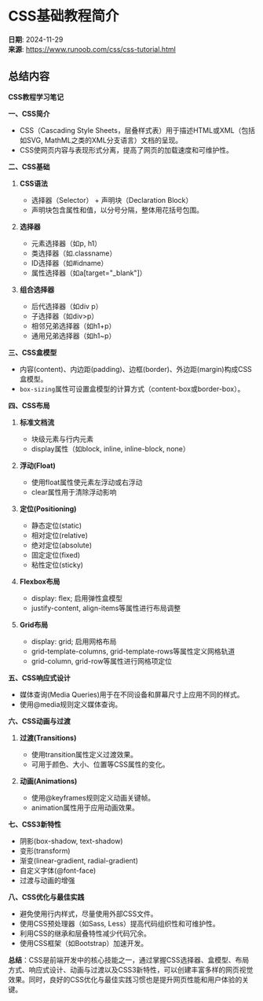 # CSS基础教程简介

**日期**: 2024-11-29  
**来源**: https://www.runoob.com/css/css-tutorial.html  

## 总结内容
**CSS教程学习笔记**

**一、CSS简介**
- CSS（Cascading Style Sheets，层叠样式表）用于描述HTML或XML（包括如SVG, MathML之类的XML分支语言）文档的呈现。
- CSS使网页内容与表现形式分离，提高了网页的加载速度和可维护性。

**二、CSS基础**
1. **CSS语法**
   - 选择器（Selector） + 声明块（Declaration Block）
   - 声明块包含属性和值，以分号分隔，整体用花括号包围。

2. **选择器**
   - 元素选择器（如p, h1）
   - 类选择器（如.classname）
   - ID选择器（如#idname）
   - 属性选择器（如a[target="_blank"]）

3. **组合选择器**
   - 后代选择器（如div p）
   - 子选择器（如div>p）
   - 相邻兄弟选择器（如h1+p）
   - 通用兄弟选择器（如h1~p）

**三、CSS盒模型**
- 内容(content)、内边距(padding)、边框(border)、外边距(margin)构成CSS盒模型。
- `box-sizing`属性可设置盒模型的计算方式（content-box或border-box）。

**四、CSS布局**
1. **标准文档流**
   - 块级元素与行内元素
   - display属性（如block, inline, inline-block, none）

2. **浮动(Float)**
   - 使用float属性使元素左浮动或右浮动
   - clear属性用于清除浮动影响

3. **定位(Positioning)**
   - 静态定位(static)
   - 相对定位(relative)
   - 绝对定位(absolute)
   - 固定定位(fixed)
   - 粘性定位(sticky)

4. **Flexbox布局**
   - display: flex; 启用弹性盒模型
   - justify-content, align-items等属性进行布局调整

5. **Grid布局**
   - display: grid; 启用网格布局
   - grid-template-columns, grid-template-rows等属性定义网格轨道
   - grid-column, grid-row等属性进行网格项定位

**五、CSS响应式设计**
- 媒体查询(Media Queries)用于在不同设备和屏幕尺寸上应用不同的样式。
- 使用@media规则定义媒体查询。

**六、CSS动画与过渡**
1. **过渡(Transitions)**
   - 使用transition属性定义过渡效果。
   - 可用于颜色、大小、位置等CSS属性的变化。

2. **动画(Animations)**
   - 使用@keyframes规则定义动画关键帧。
   - animation属性用于应用动画效果。

**七、CSS3新特性**
- 阴影(box-shadow, text-shadow)
- 变形(transform)
- 渐变(linear-gradient, radial-gradient)
- 自定义字体(@font-face)
- 过渡与动画的增强

**八、CSS优化与最佳实践**
- 避免使用行内样式，尽量使用外部CSS文件。
- 使用CSS预处理器（如Sass, Less）提高代码组织性和可维护性。
- 利用CSS的继承和层叠特性减少代码冗余。
- 使用CSS框架（如Bootstrap）加速开发。

**总结**：CSS是前端开发中的核心技能之一，通过掌握CSS选择器、盒模型、布局方式、响应式设计、动画与过渡以及CSS3新特性，可以创建丰富多样的网页视觉效果。同时，良好的CSS优化与最佳实践习惯也是提升网页性能和用户体验的关键。
